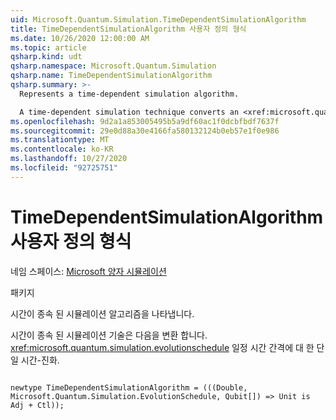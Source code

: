 ```yaml
---
uid: Microsoft.Quantum.Simulation.TimeDependentSimulationAlgorithm
title: TimeDependentSimulationAlgorithm 사용자 정의 형식
ms.date: 10/26/2020 12:00:00 AM
ms.topic: article
qsharp.kind: udt
qsharp.namespace: Microsoft.Quantum.Simulation
qsharp.name: TimeDependentSimulationAlgorithm
qsharp.summary: >-
  Represents a time-dependent simulation algorithm.

  A time-dependent simulation technique converts an <xref:microsoft.quantum.simulation.evolutionschedule> to unitary time-evolution for some time-interval.
ms.openlocfilehash: 9d2a1a853005495b5a9df60ac1f0dcbfbdf7637f
ms.sourcegitcommit: 29e0d88a30e4166fa580132124b0eb57e1f0e986
ms.translationtype: MT
ms.contentlocale: ko-KR
ms.lasthandoff: 10/27/2020
ms.locfileid: "92725751"
---
```

# <a name="timedependentsimulationalgorithm-user-defined-type"></a>TimeDependentSimulationAlgorithm 사용자 정의 형식

네임 스페이스: [Microsoft 양자 시뮬레이션](xref:Microsoft.Quantum.Simulation)

패키지 [](https://nuget.org/packages/)


시간이 종속 된 시뮬레이션 알고리즘을 나타냅니다.

시간이 종속 된 시뮬레이션 기술은 다음을 변환 합니다. <xref:microsoft.quantum.simulation.evolutionschedule>
일정 시간 간격에 대 한 단일 시간-진화.

```qsharp

newtype TimeDependentSimulationAlgorithm = (((Double, Microsoft.Quantum.Simulation.EvolutionSchedule, Qubit[]) => Unit is Adj + Ctl));
```

